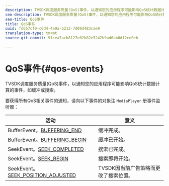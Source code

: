 ```yaml
---
description: TVSDK调度服务质量(QoS)事件，以通知您的应用程序可能影响QoS统计数据计算的事件，如缓冲或搜索。
seo-description: TVSDK调度服务质量(QoS)事件，以通知您的应用程序可能影响QoS统计数据计算的事件，如缓冲或搜索。
seo-title: QoS事件
title: QoS事件
uuid: fd657cf0-c6d4-4e9a-b212-7d09d483cae9
translation-type: tm+mt
source-git-commit: 91cea7acb8127e02b82e5242b9ad6ab0d12ce0eb

---
```



# QoS事件{#qos-events}

TVSDK调度服务质量(QoS)事件，以通知您的应用程序可能影响QoS统计数据计算的事件，如缓冲或搜索。

要获得所有QoS相关事件的通知，请向以下事件的对象注 `MediaPlayer` 册事件监听器：

| 活动 | 意义 |
|---|---|
| BufferEvent。[BUFFERING_END](https://help.adobe.com/en_US/primetime/api/psdk/asdoc-dhls_1.4/com/adobe/mediacore/events/BufferEvent.html#BUFFERING_END) | 缓冲完成。 |
| BufferEvent。[BUFFERING_BEGIN](https://help.adobe.com/en_US/primetime/api/psdk/asdoc-dhls_1.4/com/adobe/mediacore/events/BufferEvent.html#BUFFERING_BEGIN) | 缓冲已开始。 |
| SeekEvent。[SEEK_COMPLETED](https://help.adobe.com/en_US/primetime/api/psdk/asdoc-dhls_1.4/com/adobe/mediacore/events/SeekEvent.html#SEEK_END) | 搜索已完成。 |
| SeekEvent。[SEEK_BEGIN](https://help.adobe.com/en_US/primetime/api/psdk/asdoc-dhls_1.4/com/adobe/mediacore/events/SeekEvent.html#SEEK_BEGIN) | 搜索即将开始。 |
| SeekEvent。[SEEK_POSITION_ADJUSTED](https://help.adobe.com/en_US/primetime/api/psdk/asdoc-dhls_1.4/com/adobe/mediacore/events/SeekEvent.html#SEEK_POSITION_ADJUSTED) | TVSDK因当前广告策略而更改了搜索位置。 |

